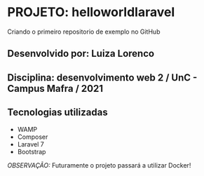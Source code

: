 # **PROJETO: helloworldlaravel**
Criando o primeiro repositorio de exemplo no GitHub

## **Desenvolvido por:** Luiza Lorenco
## **Disciplina:** desenvolvimento web 2 / UnC - Campus Mafra / 2021 

## **Tecnologias utilizadas**
* WAMP
* Composer
* Laravel 7
* Bootstrap

_OBSERVAÇÃO:_ Futuramente o projeto passará a utilizar Docker!
